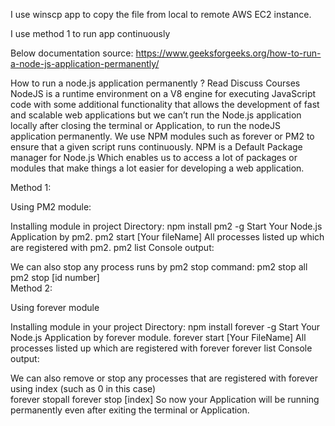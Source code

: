 I use winscp app to copy the file from local to remote AWS EC2 instance.

I use method 1 to run app continuously

Below documentation source: https://www.geeksforgeeks.org/how-to-run-a-node-js-application-permanently/

How to run a node.js application permanently ?
Read
Discuss
Courses
NodeJS is a runtime environment on a V8 engine for executing JavaScript code with some additional functionality that allows the development of fast and scalable web applications but we can’t run the Node.js application locally after closing the terminal or Application, to run the nodeJS application permanently. We use  NPM modules such as forever or PM2 to ensure that a given script runs continuously. NPM is a Default Package manager for Node.js Which enables us to access a lot of packages or modules that make things a lot easier for developing a web application.

Method 1: 

Using PM2 module:

Installing module in project Directory:
npm install pm2 -g
Start Your Node.js Application by pm2.
pm2 start [Your fileName]
All processes listed up which are registered with pm2.
pm2 list
Console output:

We can also stop any process runs by pm2 stop command:
 pm2 stop all                  
 pm2 stop [id number]       
Method 2: 

Using forever module

Installing module in your project Directory:
npm install forever -g
Start Your Node.js Application by forever module. 
forever start [Your FileName]
All processes listed up which are registered with forever
forever list
Console output:

 We can also remove or stop any processes that are registered with forever using index (such as 0 in this case)              
forever stopall
forever stop [index]
So now your Application will be running permanently even after exiting the terminal or Application.
